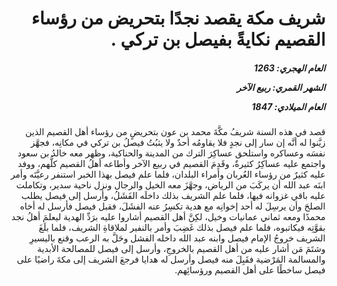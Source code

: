<h1 dir="rtl">شريف مكة يقصد نجدًا بتحريض من رؤساء القصيم نكايةً بفيصل بن تركي .</h1>

<h5 dir="rtl">العام الهجري:  1263

الشهر القمري: ربيع الآخر

العام الميلادي: 1847</h5>

<p dir="rtl">قصد في هذه السنة شريفُ مكَّةَ محمد بن عون بتحريضٍ من رؤساء أهل القصيم الذين زيَّنوا له أنَّه إن سار إلى نجدٍ فلا يقاومُه أحدٌ ولا يثبُتُ فيصلُ بن تركي في مكانِه، فجهَّز نفسَه وعساكره واستلحق عساكِرَ الترك من المدينة والحناكية، وظهر معه خالدُ بن سعود واجتمع عليه عساكِرُ كثيرةٌ، وقَدِمَ القصيم في ربيع الآخر وأطاعه أهلُ القصيم كلُّهم، ووفد عليه كثيرٌ من رؤساء العُربان وأمراء البلدان، فلما علم فيصل بهذا الخبر استنفر رعيَّتَه وأمر ابنَه عبد الله أن يركَبَ من الرياض، وجهَّزَ معه الخيل والرجال ونزل ناحية سدير، وتكاملت عليه باقي غزوانه فيها، فلما علم الشريف بذلك داخلَه الفَشَلُ، وأرسل إلى فيصل يطلب الصلحَ وأن يرسِلَ له أحد إخوانِه مع هدية تكسِرُ عنه الفشَلَ، فقبل فيصل فأرسل له أخاه محمدًا ومعه ثماني عمانيات وخيل، لكِنَّ أهل القصيم أشاروا عليه برَدِّ الهدية ليعلمَ أهلُ نجد بقوَّتِه فيكاتبوه، فلما علم فيصل بذلك غَضِبَ وأمر بالنفير لملاقاةِ الشريف، فلما بلَغَ الشريف خروجُ الإمام فيصل وابنه عبد الله داخله الفشل وحَلَّ به الرعب وقنع باليسيرِ وشتَمَ مَن أشار عليه من أهل القصيم بالخروجِ، وأرسل إلى فيصل للمصالحة الأبدية والمسالمة المَرْضية فقَبِلَ منه فيصل وأرسل له هدايا فرجعَ الشريف إلى مكةَ راضيًا على فيصل ساخطًا على أهل القصيم ورؤسائِهم.</p></br>
